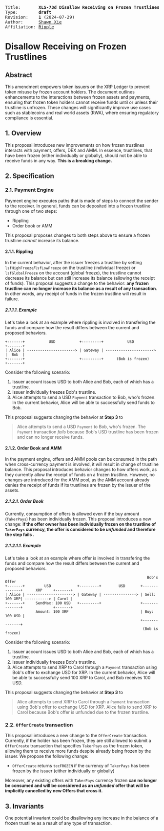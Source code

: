 <pre>
Title:       <b>XLS-73d Disallow Receiving on Frozen Trustlines</b>
Type:        <b>draft</b>
Revision:    <b>1</b> (2024-07-29)
Author:      <a href="mailto:shawnxie@ripple.com">Shawn Xie</a>
Affiliation: <a href="https://ripple.com">Ripple</a>
</pre>

#  Disallow Receiving on Frozen Trustlines

## Abstract

This amendment empowers token issuers on the XRP Ledger to prevent token misuse by frozen account holders. The document outlines enhancements to the interactions between frozen assets and payments, ensuring that frozen token holders cannot receive funds until or unless their trustline is unfrozen. These changes will significantly improve use cases such as stablecoins and real world assets (RWA), where ensuring regulatory compliance is essential.

## 1. Overview
This proposal introduces new improvements on how frozen trustlines interacts with payment, offers, DEX and AMM. In essence, trustlines, that have been frozen (either individually or globally), should not be able to receive funds in any way. **This is a breaking change.**


## 2. Specification
### 2.1. Payment Engine
Payment engine executes paths that is made of steps to connect the sender to the receiver. In general, funds can be deposited into a frozen trustline through one of two steps:
* Rippling
* Order book or AMM

This proposal proposes changes to both steps above to ensure a frozen trustline _cannot_ increase its balance.

#### 2.1.1. Rippling
In the current behavior, after the issuer freezes a trustline by setting `lsfHighFreeze`/`lsfLowFreeze` on the trustline (individual freeze) or `lsfGlobalFreeze` on the account (global freeze), the trustline cannot decrease its balance but can still increase its balance (allowing the receipt of funds). This proposal suggests a change to the behavior: __any frozen trustline can no longer increase its balance as a result of any transaction__. In other words, any receipt of funds in the frozen trustline will result in failure.

##### 2.1.1.1. Example
Let's take a look at an example where rippling is involved in transfering the funds and compare how the result differs between the current and proposed behaviors.

```
+-------+           USD           +---------+           USD           +-------+
| Alice | ----------------------> | Gateway | ----------------------> |  Bob  |
+-------+                         +---------+      (Bob is frozen)    +-------+
```

Consider the following scenario:

1. Issuer account issues USD to both Alice and Bob, each of which has a trustline.
2. Issuer individually freezes Bob's trustline.
3. Alice attempts to send a USD `Payment` transaction to Bob, who's frozen. In the current behavior, Alice will be able to successfully send funds to Bob.

This proposal suggests changing the behavior at __Step 3__ to 

> Alice attempts to send a USD `Payment` to Bob, who's frozen. The `Payment` transaction _fails_ because Bob's USD trustline has been frozen and can no longer receive funds.


#### 2.1.2. Order Book and AMM
In the payment engine, offers and AMM pools can be consumed in the path when cross-currency payment is involved, it will result in change of trustline balance. This proposal introduces behavior changes to how offers work, as they currently allow the receipt of funds on a frozen trustline. However, no changes are introduced for the AMM pool, as the AMM account already denies the receipt of funds if its trustlines are frozen by the issuer of the assets.

##### 2.1.2.1. Order Book
Currently, consumption of offers is allowed even if the buy amount (`TakerPays`) has been individually frozen. This proposal introduces a new change: __if the offer owner has been individually frozen on the trustline of `TakerPays` currency, the offer is considered to be _unfunded_ and therefore the step fails .__
##### 2.1.2.1.1. Example
Let's take a look at an example where offer is involved in transfering the funds and compare how the result differs between the current and proposed behaviors.


```
                                                                 Bob's Offer
+-------+         USD            +---------+        USD       +--------------+      XRP     +-------+
| Alice | ---------------------> | Gateway | ---------------> | Sell: 100 XRP| -----------> | Carol |
+-------+     SendMax: 100 USD   +---------+                  +--------------+              +-------+
              Amount: 100 XRP                                 | Buy: 100 USD |       
                                                              +--------------+
                                                               (Bob is frozen)                             
```

Consider the following scenario:

1. Issuer account issues USD to both Alice and Bob, each of which has a trustline.
2. Issuer individually freezes Bob's trustline.
3. Alice attempts to send XRP to Carol through a `Payment` transaction using Bob's offer to exchange USD for XRP. In the current behavior, Alice will be able to successfully send 100 XRP to Carol, and Bob receives 100 USD.

This proposal suggests changing the behavior at  __Step 3__ to 

> Alice attempts to send XRP to Carol through a `Payment` transaction using Bob's offer to exchange USD for XRP. Alice fails to send XRP to Carol because Bob's offer is unfunded due to the frozen trustline.

### 2.2. `OfferCreate` transaction
This proposal introduces a new change to the `OfferCreate` transaction. Currently, if the holder has been frozen, they are still allowed to submit a `OfferCreate` transaction that specifies `TakerPays` as the frozen token, allowing them to receive more funds despite already being frozen by the issuer. We propose the following change:
* `OfferCreate` returns `tecFROZEN` if the currency of `TakerPays` has been frozen by the issuer (either individually or globally)

Moreover, any existing offers with `TakerPays` currency frozen __can no longer be consumed and will be considered as an _unfunded_ offer that will be implicitly cancelled by new Offers that cross it.__

## 3. Invariants
One potential invariant could be disallowing any increase in the balance of a frozen trustline as a result of any type of transaction.






